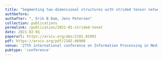 ```yaml
---
title: "Segmenting two-dimensional structures with strided tensor networks"
authbefore: 
authafter: ", Erik B Dam, Jens Petersen"
collection: publications
permalink: /publication/2021-01-strided-tenet
date: 2021-02-01
paperurl: https://arxiv.org/abs/2101.01992
pdf: https://arxiv.org/pdf/2102.06900
venue: '27th international conference on Information Processing in Medical Imaging (IPMI)'
pubtype: 'conference'
---
```

